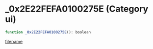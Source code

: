 # _0x2E22FEFA0100275E (Category ui)

```js
function _0x2E22FEFA0100275E(): boolean
```

[filename](_0x2E22FEFA0100275E_m.md ':include')